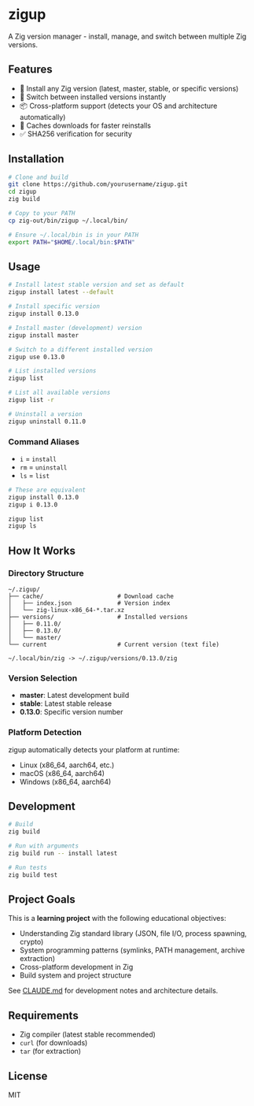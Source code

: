 # zigup

A Zig version manager - install, manage, and switch between multiple Zig versions.

## Features

- 🚀 Install any Zig version (latest, master, stable, or specific versions)
- 🔄 Switch between installed versions instantly
- 📦 Cross-platform support (detects your OS and architecture automatically)
- 💾 Caches downloads for faster reinstalls
- ✅ SHA256 verification for security

## Installation

```bash
# Clone and build
git clone https://github.com/yourusername/zigup.git
cd zigup
zig build

# Copy to your PATH
cp zig-out/bin/zigup ~/.local/bin/

# Ensure ~/.local/bin is in your PATH
export PATH="$HOME/.local/bin:$PATH"
```

## Usage

```bash
# Install latest stable version and set as default
zigup install latest --default

# Install specific version
zigup install 0.13.0

# Install master (development) version
zigup install master

# Switch to a different installed version
zigup use 0.13.0

# List installed versions
zigup list

# List all available versions
zigup list -r

# Uninstall a version
zigup uninstall 0.11.0
```

### Command Aliases

- `i` = `install`
- `rm` = `uninstall`
- `ls` = `list`

```bash
# These are equivalent
zigup install 0.13.0
zigup i 0.13.0

zigup list
zigup ls
```

## How It Works

### Directory Structure

```
~/.zigup/
├── cache/                     # Download cache
│   ├── index.json             # Version index
│   └── zig-linux-x86_64-*.tar.xz
├── versions/                  # Installed versions
│   ├── 0.11.0/
│   ├── 0.13.0/
│   └── master/
└── current                    # Current version (text file)

~/.local/bin/zig -> ~/.zigup/versions/0.13.0/zig
```

### Version Selection

- **master**: Latest development build
- **stable**: Latest stable release
- **0.13.0**: Specific version number

### Platform Detection

zigup automatically detects your platform at runtime:

- Linux (x86_64, aarch64, etc.)
- macOS (x86_64, aarch64)
- Windows (x86_64, aarch64)

## Development

```bash
# Build
zig build

# Run with arguments
zig build run -- install latest

# Run tests
zig build test
```

## Project Goals

This is a **learning project** with the following educational objectives:

- Understanding Zig standard library (JSON, file I/O, process spawning, crypto)
- System programming patterns (symlinks, PATH management, archive extraction)
- Cross-platform development in Zig
- Build system and project structure

See [CLAUDE.md](CLAUDE.md) for development notes and architecture details.

## Requirements

- Zig compiler (latest stable recommended)
- `curl` (for downloads)
- `tar` (for extraction)

## License

MIT
